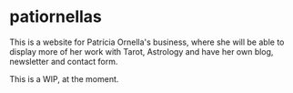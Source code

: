 # patiornellas

This is a website for Patrícia Ornella's business, where she will be able to display more of her work with Tarot, Astrology and have her own blog, newsletter and contact form.

This is a WIP, at the moment.

